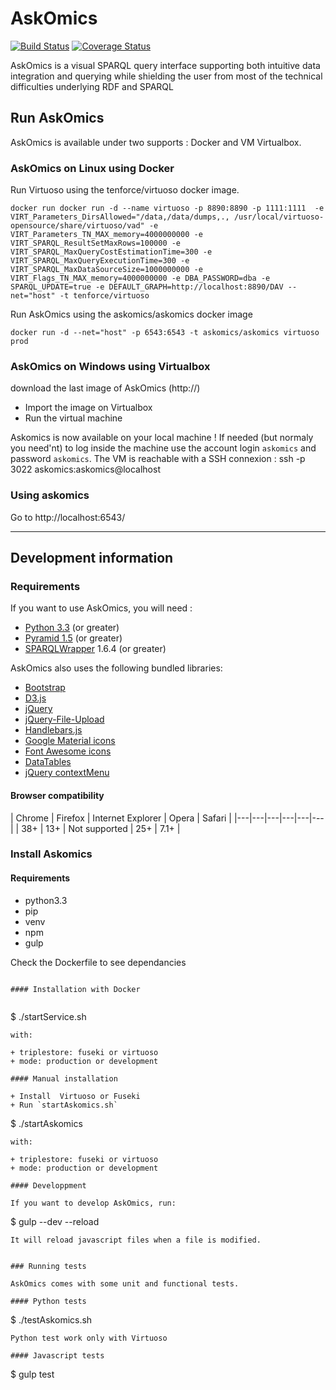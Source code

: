 # AskOmics

[![Build Status](https://travis-ci.org/askomics/askomics.svg?branch=master)](https://travis-ci.org/askomics/askomics)
[![Coverage Status](https://coveralls.io/repos/github/askomics/askomics/badge.svg?branch=master)](https://coveralls.io/github/askomics/askomics?branch=master)


 AskOmics is a visual SPARQL query interface supporting both intuitive data integration and querying while shielding the user from most of the technical difficulties underlying RDF and SPARQL

## Run AskOmics

AskOmics is available under two supports : Docker and VM Virtualbox.

### AskOmics on Linux using Docker

Run Virtuoso using the tenforce/virtuoso docker image.

`docker run docker run -d --name virtuoso -p 8890:8890 -p 1111:1111  -e VIRT_Parameters_DirsAllowed="/data,/data/dumps,., /usr/local/virtuoso-opensource/share/virtuoso/vad" -e VIRT_Parameters_TN_MAX_memory=4000000000 -e VIRT_SPARQL_ResultSetMaxRows=100000 -e VIRT_SPARQL_MaxQueryCostEstimationTime=300 -e VIRT_SPARQL_MaxQueryExecutionTime=300 -e VIRT_SPARQL_MaxDataSourceSize=1000000000 -e VIRT_Flags_TN_MAX_memory=4000000000 -e DBA_PASSWORD=dba -e SPARQL_UPDATE=true -e DEFAULT_GRAPH=http://localhost:8890/DAV --net="host" -t tenforce/virtuoso`

Run AskOmics using the askomics/askomics docker image

`docker run -d --net="host" -p 6543:6543 -t askomics/askomics virtuoso prod`

### AskOmics on Windows using Virtualbox

download the last image of AskOmics (http://)

 * Import the image on Virtualbox
 * Run the virtual machine

Askomics is now available on your local machine !
If needed (but normaly you need'nt) to log inside the machine use the account login `askomics` and password `askomics`.
The VM is reachable with a SSH connexion :
ssh -p 3022 askomics:askomics@localhost

### Using askomics

Go to http://localhost:6543/

------------------

## Development information

### Requirements

If you want to use AskOmics, you will need :

* [Python 3.3](https://www.python.org/downloads/) (or greater)
* [Pyramid 1.5](http://www.pylonsproject.org) (or greater)
* [SPARQLWrapper](https://rdflib.github.io/sparqlwrapper/) 1.6.4 (or greater)

AskOmics also uses the following bundled libraries:

* [Bootstrap](http://getbootstrap.com)
* [D3.js](http://d3js.org)
* [jQuery](http://jquery.com)
* [jQuery-File-Upload](https://github.com/blueimp/jQuery-File-Upload)
* [Handlebars.js](http://handlebarsjs.com/)
* [Google Material icons](https://design.google.com/icons/)
* [Font Awesome icons](http://fontawesome.io/icons/)
* [DataTables](https://datatables.net/)
* [jQuery contextMenu](http://swisnl.github.io/jQuery-contextMenu/index.html)

#### Browser compatibility

| Chrome | Firefox | Internet Explorer | Opera | Safari |
|---|---|---|---|---|---|
| 38+  | 13+  | Not supported  | 25+  |  7.1+ |

### Install Askomics

#### Requirements

+ python3.3
+ pip
+ venv
+ npm
+ gulp

Check the Dockerfile to see dependancies

```

#### Installation with Docker


```
$ ./startService.sh <triplestore> <mode>
```
with:

+ triplestore: fuseki or virtuoso
+ mode: production or development

#### Manual installation

+ Install  Virtuoso or Fuseki
+ Run `startAskomics.sh`

```
$ ./startAskomics <triplestore> <mode>
```
with:

+ triplestore: fuseki or virtuoso
+ mode: production or development

#### Developpment

If you want to develop AskOmics, run:

```
$ gulp --dev --reload
```
It will reload javascript files when a file is modified.


### Running tests

AskOmics comes with some unit and functional tests.

#### Python tests

```
$ ./testAskomics.sh
```
Python test work only with Virtuoso

#### Javascript tests

```
$ gulp test
```

